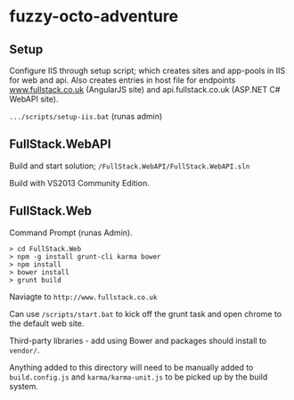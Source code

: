 # fuzzy-octo-adventure

## Setup

Configure IIS through setup script; which creates sites and app-pools in IIS for web and api. Also creates entries in host file for endpoints www.fullstack.co.uk (AngularJS site) and api.fullstack.co.uk (ASP.NET C# WebAPI site).

`.../scripts/setup-iis.bat` (runas admin)

## FullStack.WebAPI

Build and start solution; `/FullStack.WebAPI/FullStack.WebAPI.sln`

Build with VS2013 Community Edition.

## FullStack.Web

Command Prompt (runas Admin).
```
> cd FullStack.Web
> npm -g install grunt-cli karma bower
> npm install
> bower install
> grunt build
```

Naviagte to `http://www.fullstack.co.uk` 

Can use `/scripts/start.bat` to kick off the grunt task and open chrome to the default web site.

Third-party libraries - add using Bower and packages should install  to `vendor/`.

Anything added to this directory will need to be manually added to `build.config.js` and `karma/karma-unit.js` to be picked up by the build system.
